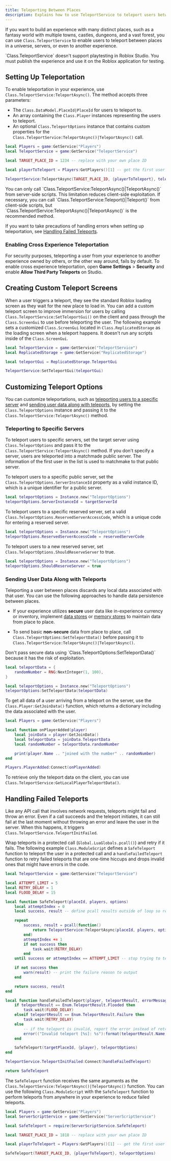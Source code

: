 ```yaml
---
title: Teleporting Between Places
description: Explains how to use TeleportService to teleport users between different places in your experience.
---
```


If you want to build an experience with many distinct places, such as a fantasy world with multiple towns, castles, dungeons, and a vast forest, you can use `Class.TeleportService` to enable users to teleport between places in a universe, servers, or even to another experience.

<Alert severity="warning">
`Class.TeleportService` doesn't support playtesting in Roblox Studio. You must publish the experience and use it on the Roblox application for testing.
</Alert>

## Setting Up Teleportation

To enable teleportation in your experience, use `Class.TeleportService:TeleportAsync()`. The method accepts three parameters:

- The `Class.DataModel.PlaceId|PlaceId` for users to teleport to.
- An array containing the `Class.Player` instances representing the users to teleport.
- An optional `Class.TeleportOptions` instance that contains custom properties for the `Class.TeleportService:TeleportAsync()|TeleportAsync()` call.

```lua
local Players = game:GetService("Players")
local TeleportService = game:GetService("TeleportService")

local TARGET_PLACE_ID = 1234 -- replace with your own place ID

local playerToTeleport = Players:GetPlayers()[1] -- get the first user in the experience

TeleportService:TeleportAsync(TARGET_PLACE_ID, {playerToTeleport}, teleportOptions)
```

<Alert severity="warning">
You can only call `Class.TeleportService:TeleportAsync()|TeleportAsync()` from server-side scripts. This limitation reduces client-side exploitation. If necessary, you can call `Class.TeleportService:Teleport()|Teleport()` from client-side scripts, but `Class.TeleportService:TeleportAsync()|TeleportAsync()` is the recommended method.
</Alert>

If you want to take precautions of handling errors when setting up teleportation, see [Handling Failed Teleports](#handling-failed-teleports).

### Enabling Cross Experience Teleportation

For security purposes, teleporting a user from your experience to another experience owned by others, or the other way around, fails by default. To enable cross experience teleportation, open **Game Settings** > **Security** and enable **Allow Third Party Teleports** on Studio.

## Creating Custom Teleport Screens

When a user triggers a teleport, they see the standard Roblox loading screen as they wait for the new place to load in. You can add a custom teleport screen to improve immersion for users by calling `Class.TeleportService:SetTeleportGui()` on the client and pass through the `Class.ScreenGui` to use before teleporting the user. The following example sets a customized `Class.ScreenGui` located in `Class.ReplicatedStorage` as the loading screen when a teleport happens. It doesn't run any scripts inside of the `Class.ScreenGui`.

```lua
local TeleportService = game:GetService("TeleportService")
local ReplicatedStorage = game:GetService("ReplicatedStorage")

local teleportGui = ReplicatedStorage.TeleportGui

TeleportService:SetTeleportGui(teleportGui)
```

## Customizing Teleport Options

You can customize teleportations, such as [teleporting users to a specific server](#teleporting-to-specific-servers) and [sending user data along with teleports](#sending-user-data-along-with-teleports), by setting the `Class.TeleportOptions` instance and passing it to the `Class.TeleportService:TeleportAsync()` method.

### Teleporting to Specific Servers

To teleport users to specific servers, set the target server using `Class.TeleportOptions` and pass it to the `Class.TeleportService:TeleportAsync()` method. If you don't specify a server, users are teleported into a matchmade public server. The information of the first user in the list is used to matchmake to that public server.

To teleport users to a specific public server, set the `Class.TeleportOptions.ServerInstanceId` property as a valid instance ID, which is a unique identifier for a public server.

```lua
local teleportOptions = Instance.new("TeleportOptions")
teleportOptions.ServerInstanceId = targetServerId
```

To teleport users to a specific reserved server, set a valid `Class.TeleportOptions.ReservedServerAccessCode`, which is a unique code for entering a reserved server.

```lua
local teleportOptions = Instance.new("TeleportOptions")
teleportOptions.ReservedServerAccessCode = reservedServerCode
```

To teleport users to a new reserved server, set `Class.TeleportOptions.ShouldReserveServer` to true.

```lua
local teleportOptions = Instance.new("TeleportOptions")
teleportOptions.ShouldReserveServer = true
```

### Sending User Data Along with Teleports

Teleporting a user between places discards any local data associated with that user. You can use the following approaches to handle data persistence between places.

- If your experience utilizes **secure** user data like in-experience currency or inventory, implement [data stores](../cloud-services/datastores.md) or [memory stores](../cloud-services/memory-stores/index.md) to maintain data from place to place.

- To send basic **non-secure** data from place to place, call `Class.TeleportOptions:SetTeleportData()` before passing it to `Class.TeleportService:TeleportAsync()|TeleportAsync()`.

<Alert severity="warning">
Don't pass secure data using `Class.TeleportOptions:SetTeleportData()` because it has the risk of exploitation.
</Alert>

```lua
local teleportData = {
    randomNumber = RNG:NextInteger(1, 100),
}

local teleportOptions = Instance.new("TeleportOptions")
teleportOptions:SetTeleportData(teleportData)
```

To get all data of a user arriving from a teleport on the server, use the `Class.Player:GetJoinData()` function, which returns a dictionary including the data associated with the user.

```lua
local Players = game:GetService("Players")

local function onPlayerAdded(player)
    local joinData = player:GetJoinData()
    local teleportData = joinData.TeleportData
    local randomNumber = teleportData.randomNumber

    print(player.Name .. "joined with the number" .. randomNumber)
end

Players.PlayerAdded:Connect(onPlayerAdded)
```

To retrieve only the teleport data on the client, you can use `Class.TeleportService:GetLocalPlayerTeleportData()`.

## Handling Failed Teleports

Like any API call that involves network requests, teleports might fail and throw an error. Even if a call succeeds and the teleport initiates, it can still fail at the last moment without throwing an error and leave the user in the server. When this happens, it triggers `Class.TeleportService.TeleportInitFailed`.

Wrap teleports in a protected call (`Global.LuaGlobals.pcall()`) and retry if it fails. The following example `Class.ModuleScript` defines a `SafeTeleport` function to teleport the user in a protected call and a `handleFailedTeleport` function to retry failed teleports that are one-time hiccups and drops invalid ones that might have errors in the code.

```lua
local TeleportService = game:GetService("TeleportService")

local ATTEMPT_LIMIT = 5
local RETRY_DELAY = 1
local FLOOD_DELAY = 15

local function SafeTeleport(placeId, players, options)
    local attemptIndex = 0
    local success, result -- define pcall results outside of loop so results can be reported later on

    repeat
        success, result = pcall(function()
            return TeleportService:TeleportAsync(placeId, players, options) -- teleport the user in a protected call to prevent erroring
        end)
        attemptIndex += 1
        if not success then
            task.wait(RETRY_DELAY)
        end
    until success or attemptIndex == ATTEMPT_LIMIT -- stop trying to teleport if call was successful, or if retry limit has been reached

    if not success then
        warn(result) -- print the failure reason to output
    end

    return success, result
end

local function handleFailedTeleport(player, teleportResult, errorMessage, targetPlaceId, teleportOptions)
    if teleportResult == Enum.TeleportResult.Flooded then
        task.wait(FLOOD_DELAY)
    elseif teleportResult == Enum.TeleportResult.Failure then
        task.wait(RETRY_DELAY)
    else
        -- if the teleport is invalid, report the error instead of retrying
        error(("Invalid teleport [%s]: %s"):format(teleportResult.Name, errorMessage))
    end

    SafeTeleport(targetPlaceId, {player}, teleportOptions)
end

TeleportService.TeleportInitFailed:Connect(handleFailedTeleport)

return SafeTeleport
```

The `SafeTeleport` function receives the same arguments as the `Class.TeleportService:TeleportAsync()|TeleportAsync()` function. You can use the following `Class.ModuleScript` with the `SafeTeleport` function to perform teleports from anywhere in your experience to reduce failed teleports.

```lua
local Players = game:GetService("Players")
local ServerScriptService = game:GetService("ServerScriptService")

local SafeTeleport = require(ServerScriptService.SafeTeleport)

local TARGET_PLACE_ID = 1818 -- replace with your own place ID

local playerToTeleport = Players:GetPlayers()[1] -- get the first user in the game

SafeTeleport(TARGET_PLACE_ID, {playerToTeleport}, teleportOptions)
```
